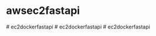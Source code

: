# awsec2fastapi
#   e c 2 d o c k e r f a s t a p i  
 #   e c 2 d o c k e r f a s t a p i  
 # ec2dockerfastapi
